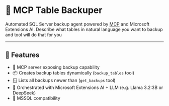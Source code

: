 # 🧠 MCP Table Backuper

Automated SQL Server backup agent powered by [MCP](https://modelcontextprotocol.org) and Microsoft Extensions AI.
Describe what tables in natural language you want to backup and tool will do that for you

---

## 🚀 Features

- 🔗 MCP server exposing backup capability
- 📦 Creates backup tables dynamically (`backup_tables` tool)
- 🪟 Lists all backups newer than (`get_backups` tool)
- 🧠 Orchestrated with Microsoft Extensions AI + LLM (e.g. Llama 3.2:3B or DeepSeek)
- 🐳 MSSQL compatibility
